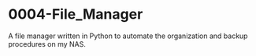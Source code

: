 # 0004-File_Manager
A file manager written in Python to automate the organization and backup procedures on my NAS. 
